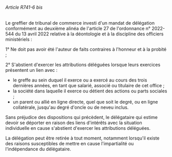 ###### Article R741-6 bis

Le greffier de tribunal de commerce investi d'un mandat de délégation conformément au deuxième alinéa de l'article 27 de l'ordonnance n° 2022-544 du 13 avril 2022 relative à la déontologie et à la discipline des officiers ministériels :

1° Ne doit pas avoir été l'auteur de faits contraires à l'honneur et à la probité ;

2° S'abstient d'exercer les attributions déléguées lorsque leurs exercices présentent un lien avec :

- le greffe au sein duquel il exerce ou a exercé au cours des trois dernières années, en tant que salarié, associé ou titulaire de cet office ;
- la société dans laquelle il exerce ou détient des actions ou parts sociales ;
- un parent ou allié en ligne directe, quel que soit le degré, ou en ligne collatérale, jusqu'au degré d'oncle ou de neveu inclus.

Sans préjudice des dispositions qui précèdent, le délégataire qui estime devoir se déporter en raison des liens d'intérêts avec la situation individuelle en cause s'abstient d'exercer les attributions déléguées.

La délégation peut être retirée à tout moment, notamment lorsqu'il existe des raisons susceptibles de mettre en cause l'impartialité ou l'indépendance du délégataire.

